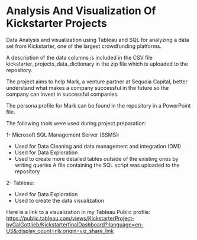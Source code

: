 # Analysis And Visualization Of Kickstarter Projects

Data Analysis and visualization using Tableau and SQL for analyzing a data set from Kickstarter, one of the largest crowdfunding platforms.



A description of the data columns is included in the CSV file kickstarter_projects_data_dictionary in the zip file which is uploaded to the repository.



The project aims to help Mark, a venture partner at Sequoia Capital, better understand what makes a company successful in the future so the company can invest in successful companies.

The persona profile for Mark can be found in the repository in a PowerPoint file.



The following tools were used during project preparation:

1- Microsoft SQL Management Server (SSMS):

* Used for Data Cleaning and data management and integration (DMI)
* Used for Data Exploration
* Used to create more detailed tables outside of the existing ones by writing queries
A file containing the SQL script was uploaded to the repository

2- Tableau:

* Used for Data Exploration
* Used to create the data visualization

Here is a link to a visualization in my Tableau Public profile:
https://public.tableau.com/views/KickstarterProject-byGalGottlieb/KickstarterfinalDashboard?:language=en-US&:display_count=n&:origin=viz_share_link

